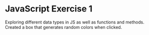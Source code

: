 # JavaScript Exercise  1

Exploring different data types in JS as well as functions and methods. 
Created a box that generates random colors when clicked.

